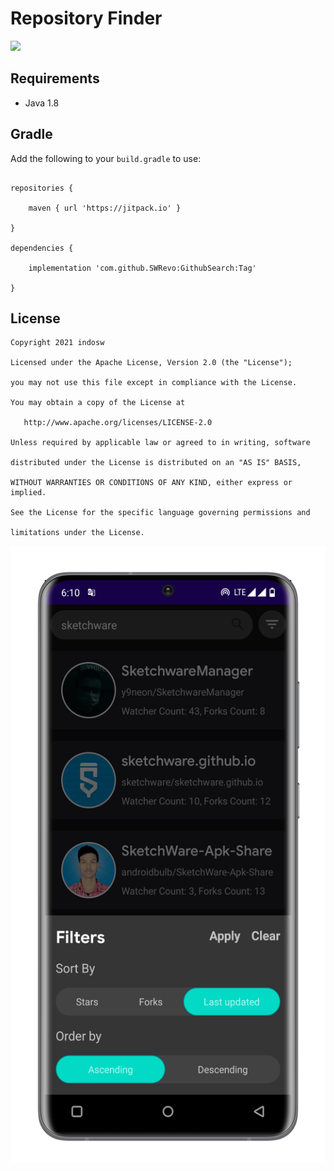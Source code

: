 # Repository Finder
[![](https://jitpack.io/v/SWRevo/GithubSearch.svg)](https://jitpack.io/#SWRevo/GithubSearch)

## Requirements

- Java 1.8

## Gradle

Add the following to your `build.gradle` to use:

```

repositories {

    maven { url 'https://jitpack.io' }

}

dependencies {

    implementation 'com.github.SWRevo:GithubSearch:Tag'

}

```

## License

    Copyright 2021 indosw

    Licensed under the Apache License, Version 2.0 (the "License");

    you may not use this file except in compliance with the License.

    You may obtain a copy of the License at

       http://www.apache.org/licenses/LICENSE-2.0

    Unless required by applicable law or agreed to in writing, software

    distributed under the License is distributed on an "AS IS" BASIS,

    WITHOUT WARRANTIES OR CONDITIONS OF ANY KIND, either express or implied.

    See the License for the specific language governing permissions and

    limitations under the License.

![applications preview](https://raw.githubusercontent.com/SWRevo/GithubSearch/master/docs/images/download%20(20).png)
